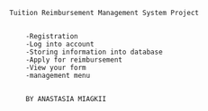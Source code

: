 	Tuition Reimbursement Management System Project


		-Registration
		-Log into account
		-Storing information into database
		-Apply for reimbursement
		-View your form
		-management menu


		BY ANASTASIA MIAGKII